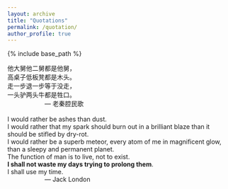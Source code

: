```yaml
---
layout: archive
title: "Quotations"
permalink: /quotation/
author_profile: true
---
```


{% include base_path %}

他大舅他二舅都是他舅，<br/>
高桌子低板凳都是木头。<br/>
走一步退一步等于没走，<br/>
一头驴两头牛都是牲口。<br/>
&emsp;&emsp;&emsp;&emsp;&emsp;&emsp;― 老秦腔民歌
<br/><br/>
I would rather be ashes than dust.<br/>
I would rather that my spark should burn out in a brilliant blaze than it should be stifled by dry-rot.<br/>
I would rather be a superb meteor, every atom of me in magnificent glow, than a sleepy and permanent planet.<br/>
The function of man is to live, not to exist.<br/>
**I shall not waste my days trying to prolong them**.<br/>
I shall use my time.<br/>
&emsp;&emsp;&emsp;&emsp;&emsp;&emsp;― Jack London 

